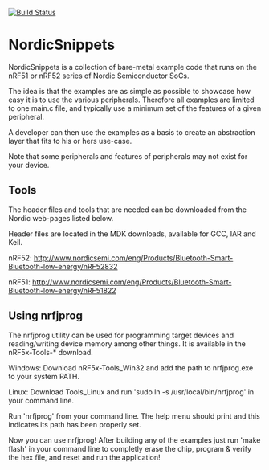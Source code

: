 [![Build Status](https://travis-ci.org/andenore/NordicSnippets.svg)](https://travis-ci.org/andenore/NordicSnippets)
# NordicSnippets

NordicSnippets is a collection of bare-metal example code that runs on the nRF51 or nRF52 series of Nordic Semiconductor SoCs.

The idea is that the examples are as simple as possible to showcase how easy it is to use the various peripherals. Therefore all examples are limited to one main.c file, and typically use a minimum set of the features of a given peripheral.

A developer can then use the examples as a basis to create an abstraction layer that fits to his or hers use-case.

Note that some peripherals and features of peripherals may not exist for your device.

## Tools
The header files and tools that are needed can be downloaded from the Nordic web-pages listed below.

Header files are located in the MDK downloads, available for GCC, IAR and Keil.

nRF52: http://www.nordicsemi.com/eng/Products/Bluetooth-Smart-Bluetooth-low-energy/nRF52832

nRF51: http://www.nordicsemi.com/eng/Products/Bluetooth-Smart-Bluetooth-low-energy/nRF51822

## Using nrfjprog
The nrfjprog utility can be used for programming target devices and reading/writing device memory among other things. It is available in the nRF5x-Tools-* download.

Windows:
	Download nRF5x-Tools_Win32 and add the path to nrfjprog.exe to your system PATH.

Linux:
	Download Tools_Linux and run 'sudo ln -s <path to nrfjprog.exe> /usr/local/bin/nrfjprog' in your command line.

Run 'nrfjprog' from your command line. The help menu should print and this indicates its path has been properly set.

Now you can use nrfjprog! After building any of the examples just run 'make flash' in your command line to completly erase the chip, program & verify the hex file, and reset and run the application!
